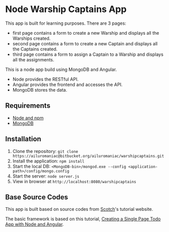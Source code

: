 # Node Warship Captains App

This app is built for learning purposes. There are 3 pages:

- first page contains a form to create a new Warship and displays all the Warships created.
- second page contains a form to create a new Captain and displays all the Captains created.
- third page contains a form to assign a Captain to a Warship and displays all the assignments.

This is a node app build using MongoDB and Angular.

- Node provides the RESTful API. 
- Angular provides the frontend and accesses the API. 
- MongoDB stores the data.

## Requirements

- [Node and npm](http://nodejs.org)
- [MongoDB](https://www.mongodb.org/)

## Installation

1. Clone the repository: `git clone https://ailuromaniac@bitbucket.org/ailuromaniac/warshipcaptains.git`
2. Install the application: `npm install`
3. Start the local DB: `<MongoDB-bin>/mongod.exe --config <application-path>/config/mongo.config`
4. Start the server: `node server.js`
5. View in browser at `http://localhost:8080/warshipcaptains`

## Base Source Codes

This app is built based on source codes from [Scotch](http://scotch.io)'s tutorial website. 

The basic framework is based on this tutorial, [Creating a Single Page Todo App with Node and Angular](https://scotch.io/tutorials/creating-a-single-page-todo-app-with-node-and-angular).
